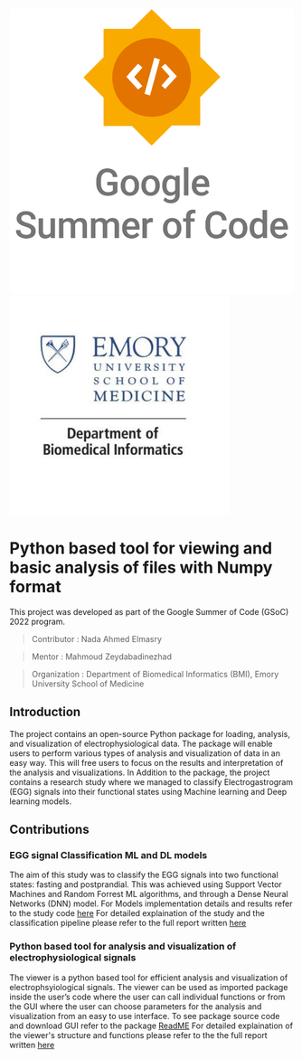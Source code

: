 ![Google Summer of Code Logo](data/GSoC.png)
![Emory University - BMI Department Logo](data/emory-bmi.jpg)

# Python based tool for viewing and basic analysis of files with Numpy format
This project was developed as part of the Google Summer of Code (GSoC) 2022 program. 

> Contributor : Nada Ahmed Elmasry
 
> Mentor : Mahmoud Zeydabadinezhad

> Organization : Department of Biomedical Informatics (BMI), Emory University School of Medicine

## Introduction
The project contains an open-source Python package for loading, analysis, and visualization of electrophysiological data. The package will enable users to perform various types of analysis and visualization of data in an easy way. This will free users to focus on the results and interpretation of the analysis and visualizations.
In Addition to the package, the project contains a research study where we managed to classify Electrogastrogram (EGG) signals into their functional states using Machine learning and Deep learning models.


## Contributions

### EGG signal Classification ML and DL models
The aim of this study was to classify the EGG signals into two functional states: fasting and postprandial. This was achieved using Support Vector Machines and Random Forrest ML algorithms, and through a Dense Neural Networks (DNN) model.
For Models implementation details and results refer to the study code [here](models/ReadME.md)
For detailed explaination of the study and the classification pipeline please refer to the full report written [here](models/Classification_Report.pdf)


### Python based tool for analysis and visualization of electrophysiological signals
The viewer is a python based tool for efficient analysis and visualization of electrophsyiological signals. The viewer can be used as imported package inside the user’s code where the user can call individual functions or from the GUI where the user can choose parameters for the analysis and visualization from an easy to use interface.
To see package source code and download GUI refer to the package [ReadME](package-functions/ReadME.md)
For detailed explaination of the viewer's structure and functions please refer to the the full report written [here](models/Classification_Report.pdf)



